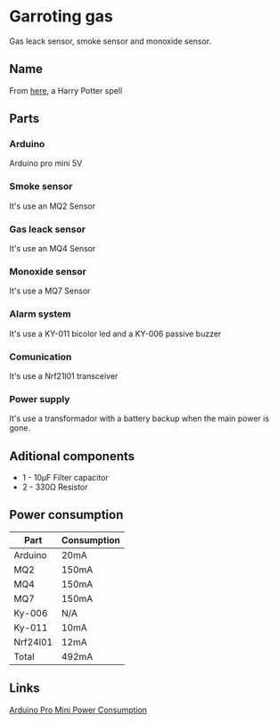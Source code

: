 # Garroting gas
Gas leack sensor, smoke sensor and monoxide sensor.

## Name
From [here](https://harrypotter.fandom.com/wiki/Garrotting_Gas), a Harry Potter spell

## Parts

### Arduino

Arduino pro mini 5V

### Smoke sensor

It's use an MQ2 Sensor

### Gas leack sensor

It's use an MQ4 Sensor

### Monoxide sensor

It's use a MQ7 Sensor

### Alarm system

It's use a KY-011 bicolor led and a KY-006 passive buzzer

### Comunication

It's use a Nrf21l01 transceiver

### Power supply

It's use a transformador with a battery backup when the main power is gone.

## Aditional components

- 1 - 10µF Filter capacitor
- 2 - 330Ω Resistor

## Power consumption

| Part     | Consumption |
|----------|-------------|
| Arduino  |  20mA       |
| MQ2      | 150mA       |
| MQ4      | 150mA       |
| MQ7      | 150mA       |
| Ky-006   |  N/A        |
| Ky-011   |  10mA       |
| Nrf24l01 |  12mA       |
|  Total   |       492mA |


## Links

[Arduino Pro Mini Power Consumption](http://www.home-automation-community.com/arduino-low-power-how-to-run-atmega328p-for-a-year-on-coin-cell-battery/)
